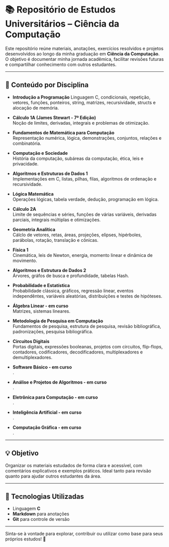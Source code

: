 # 📚 Repositório de Estudos Universitários – Ciência da Computação

Este repositório reúne materiais, anotações, exercícios resolvidos e projetos desenvolvidos ao longo da minha graduação em **Ciência da Computação**. O objetivo é documentar minha jornada acadêmica, facilitar revisões futuras e compartilhar conhecimento com outros estudantes.

---

## 📂 Conteúdo por Disciplina

- **Introdução a Programação**
  Linguagem C, condicionais, repetição, vetores, funções, ponteiros, string, matrizes, recursividade, structs e alocação de memória.
  
- **Cálculo 1A (James Stewart - 7ª Edição)**  
  Noção de limites, derivadas, integrais e problemas de otimização.

- **Fundamentos de Matemática para Computação**  
  Representação numérica, lógica, demonstrações, conjuntos, relações e combinatória.

- **Computação e Sociedade**  
  História da computação, subáreas da computação, ética, leis e privacidade.

- **Algoritmos e Estruturas de Dados 1**  
  Implementações em C, listas, pilhas, filas, algoritmos de ordenação e recursividade.

- **Lógica Matemática**  
  Operações lógicas, tabela verdade, dedução, programação em lógica.

- **Cálculo 2A**  
  Limite de sequências e séries, funções de várias variáveis, derivadas parciais, integrais múltiplas e otimizações.
  
- **Geometria Analítica**  
  Cálclo de vetores, retas, áreas, projeções, elipses, hipérboles, parábolas, rotação, translação e cônicas.

- **Física 1**  
  Cinemática, leis de Newton, energia, momento linear e dinâmica de movimento.

- **Algoritmos e Estrutura de Dados 2**  
  Árvores, gráfos de busca e profundidade, tabelas Hash.

- **Probabilidade e Estatística**  
  Probabilidade clássica, gráficos, regressão linear, eventos independêntes, variáveis aleatórias, distribuições e testes de hipóteses.

- **Álgebra Linear - em curso**  
  Matrizes, sistemas lineares.

- **Metodologia de Pesquisa em Computação**  
  Fundamentos de pesquisa, estrutura de pesquisa, revisão bibliográfica, padronizações, pesquisa bibliográfica.

- **Circuitos Digitais**  
  Portas digitais, expressões booleanas, projetos com circuitos, flip-flops, contadores, codificadores, decodificadores, multiplexadores e demultiplexadores.

- **Software Básico - em curso**  
  .

- **Análise e Projetos de Algoritmos - em curso**  
  .

- **Eletrônica para Computação - em curso**  
  .

- **Inteligência Artificial - em curso**  
  .

- **Computação Gráfica -  em curso**  
  .

---

## 💡 Objetivo

Organizar os materiais estudados de forma clara e acessível, com comentários explicativos e exemplos práticos. Ideal tanto para revisão quanto para ajudar outros estudantes da área.

---

## 🔧 Tecnologias Utilizadas

- Linguagem **C**
- **Markdown** para anotações
- **Git** para controle de versão

---

Sinta-se à vontade para explorar, contribuir ou utilizar como base para seus próprios estudos! 🚀

